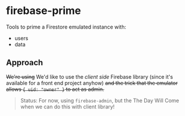 # firebase-prime

Tools to prime a Firestore emulated instance with:

- users
- data

## Approach

<strike>We're using</strike> We'd like to use the *client side* Firebase library (since it's available for a front end project anyhow) <strike>and the trick that the emulator allows `{ uid: "owner" }` to act as admin.</strike>

>Status: For now, using `firebase-admin`, but the The Day Will Come when we can do this with client library!
